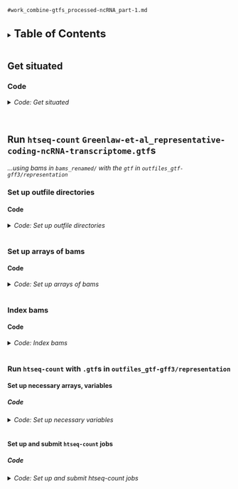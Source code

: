 
`#work_combine-gtfs_processed-ncRNA_part-1.md`
<br />
<br />

<details>
<summary><b><font size="+2">Table of Contents</font></b></summary>
<!-- MarkdownTOC -->

1. [Get situated](#get-situated)
    1. [Code](#code)
1. [Run `htseq-count` `Greenlaw-et-al_representative-coding-ncRNA-transcriptome.gtf`s](#run-htseq-count-greenlaw-et-al_representative-coding-ncrna-transcriptomegtfs)
    1. [Set up outfile directories](#set-up-outfile-directories)
        1. [Code](#code-1)
    1. [Set up arrays of bams](#set-up-arrays-of-bams)
        1. [Code](#code-2)
    1. [Index bams](#index-bams)
        1. [Code](#code-3)
    1. [Run `htseq-count` with `.gtf`s in `outfiles_gtf-gff3/representation`](#run-htseq-count-with-gtfs-in-outfiles_gtf-gff3representation)
        1. [Set up necessary arrays, variables](#set-up-necessary-arrays-variables)
            1. [Code](#code-4)
        1. [Set up and submit `htseq-count` jobs](#set-up-and-submit-htseq-count-jobs)
            1. [Code](#code-5)

<!-- /MarkdownTOC -->
</details>
<br />

<a id="get-situated"></a>
## Get situated
<a id="code"></a>
### Code
<details>
<summary><i>Code: Get situated</i></summary>

```bash
#!/bin/bash

# tmux new -s htseq
# tmux a -t htseq

transcriptome && 
    {
        cd "results/2023-0215/" \
            || echo "cd'ing failed; check on this..."
    }

source activate gff3_env
```
</details>
<br />
<br />

<a id="run-htseq-count-greenlaw-et-al_representative-coding-ncrna-transcriptomegtfs"></a>
## Run `htseq-count` `Greenlaw-et-al_representative-coding-ncRNA-transcriptome.gtf`s
*...using bams in `bams_renamed/` with the `gtf` in `outfiles_gtf-gff3/representation`*

<a id="set-up-outfile-directories"></a>
### Set up outfile directories
<a id="code-1"></a>
#### Code
<details>
<summary><i>Code: Set up outfile directories</i></summary>

```bash
#!/bin/bash

for h in ./outfiles_htseq-count/representation/UT_prim_UMI/*; do
    if [[ ! -e "${h}" ]]; then
        mkdir -p outfiles_htseq-count/representation/UT_prim_UMI/err_out
    else
        echo "Directories present; skipping mkdir'ing of outfile directories"
    fi

    break
done
```
</details>
<br />

<a id="set-up-arrays-of-bams"></a>
### Set up arrays of bams
<a id="code-2"></a>
#### Code
<details>
<summary><i>Code: Set up arrays of bams</i></summary>

```bash
#!/bin/bash

unset UT_prim_UMI
typeset -a UT_prim_UMI
while IFS=" " read -r -d $'\0'; do
    UT_prim_UMI+=( "${REPLY}" )
done < <(\
    find "bams_renamed/UT_prim_UMI" \
        -type l \
        -name "*.bam" \
        -print0 \
            | sort -z \
)
echo_test "${UT_prim_UMI[@]}"
echo "${#UT_prim_UMI[@]}"
echo "${UT_prim_UMI[*]}"
```
</details>
<br />

<a id="index-bams"></a>
### Index bams
<a id="code-3"></a>
#### Code
<details>
<summary><i>Code: Index bams</i></summary>

```bash
#!/bin/bash

for h in ./bams_renamed/UT_prim_UMI/*.bai; do
    if [[ ! -e "${h}" ]]; then
        ml SAMtools/1.16.1-GCC-11.2.0

        for i in "${UT_prim_UMI[@]}"; do
                echo "${i}"
                samtools index -@ "${SLURM_CPUS_ON_NODE}" "${i}"

            module purge SAMtools/1.16.1-GCC-11.2.0
        done
    else
        echo "Bam indices exist; skipping the running of samtools index"
    fi

    break
done
```
</details>
<br />

<a id="run-htseq-count-with-gtfs-in-outfiles_gtf-gff3representation"></a>
### Run `htseq-count` with `.gtf`s in `outfiles_gtf-gff3/representation`
<a id="set-up-necessary-arrays-variables"></a>
#### Set up necessary arrays, variables
<a id="code-4"></a>
##### Code
<details>
<summary><i>Code: Set up necessary variables</i></summary>

```bash
#!/bin/bash

p_gtf=outfiles_gtf-gff3/representation  # ls -1 "${p_gtf}"
gtf="${p_gtf}/Greenlaw-et-al_representative-coding-ncRNA-transcriptome.gtf"  # echo "${gtf}"  # ., "${gtf}"

unset nonunique
typeset -a nonunique=( "none" "all" "fraction" "random" )
# echo_test "${nonunique[@]}"

job_name="run_htseq-count"  # echo "${job_name}"
threads=12  # echo "${threads}"

# echo_test "${UT_prim_UMI[@]}"
# echo "${#UT_prim_UMI[@]}"
```
</details>
<br />

<a id="set-up-and-submit-htseq-count-jobs"></a>
#### Set up and submit `htseq-count` jobs
<a id="code-5"></a>
##### Code
<details>
<summary><i>Code: Set up and submit htseq-count jobs</i></summary>

```bash
#!/bin/bash

#  Run echo tests for calls to htseq-count ------------------------------------
run=TRUE
[[ ${run} == TRUE ]] &&
    {
        h=0
        # for i in "strd-eq" "strd-rv"; do
        for i in "strd-eq"; do
            # for j in "${gtf[@]}"; do
            for j in "${gtf}"; do
                for k in "${nonunique[@]}"; do
                    # i="strd-eq"  # echo "${i}"
                    # j="${gtf}"  # echo "${j}"
                    # k="${nonunique[1]}"  # echo "${k}"

                    #  -------------------------------------
                    count_against="${j}"  # echo "${count_against}"
                    handle_gt_one="${k}"  # echo "${handle_gt_one}"
                    out="outfiles_htseq-count/representation/UT_prim_UMI/$(
                        echo $(basename "${count_against}") \
                            | sed 's/Greenlaw-et-al_//g;s/.gtf//g'
                    ).hc-${i}.union-${handle_gt_one}.tsv"
                    # echo "${out}"  # ., "$(dirname "${out}")"

                    err_out="$(
                        dirname "${out}"
                    )/err_out/$(
                        basename "${out}" .tsv
                    )"
                    # echo "${err_out}"  # ., "$(dirname "${err_out}")"


                    #  -------------------------------------
                    let h++
                    iter="${h}"
                    echo "        #  -------------------------------------"
                    printf "        Iteration '%d'\n" "${iter}"

                    echo """
                    Running htseq-count
                                directory                                                file
                           out  $(dirname ${out})          $(basename ${out})
                        stdout  $(dirname ${err_out})  $(basename ${err_out}).stdout.txt
                        stderr  $(dirname ${err_out})  $(basename ${err_out}).stderr.txt
                    """

                    if [[ "${i}" == "strd-eq" ]]; then
                        hc_strd="yes"  # echo "${hc_strd}"
                    elif [[ "${i}" == "strd-op" ]]; then
                        hc_strd="reverse"  # echo "${hc_strd}"
                    fi


                    #  -------------------------------------
                    echo """
                    sbatch \\
                        --job-name=${job_name} \\
                        --nodes=1 \\
                        --cpus-per-task=${threads} \\
                        --error=${err_out}.%A.stderr.txt \\
                        --output=${err_out}.%A.stdout.txt \\
                        htseq-count \\
                            --order \"pos\" \\
                            --stranded \"${hc_strd}\" \\
                            --nonunique \"${handle_gt_one}\" \\
                            --type \"feature\" \\
                            --idattr \"gene_id\" \\
                            --nprocesses ${threads} \\
                            --counts_output \"${out}\" \\
                            --with-header \\
                            ${UT_prim_UMI[*]} \\
                            \"${count_against}\" \\
                                 > >(tee -a \"${err_out}.stdout.txt\") \\
                                2> >(tee -a \"${err_out}.stderr.txt\")
                    """
                done
            done
        done
    }


#  Run actual calls to htseq-count --------------------------------------------
run=TRUE
[[ ${run} == TRUE ]] &&
    {
        h=0
        # for i in "strd-eq" "strd-rv"; do
        for i in "strd-eq"; do
            # for j in "${gtf[@]}"; do
            for j in "${gtf}"; do
                for k in "${nonunique[@]}"; do
                    # i="strd-eq"  # echo "${i}"
                    # j="${gtf}"  # echo "${j}"
                    # k="${nonunique[1]}"  # echo "${k}"

                    #  -------------------------------------
                    count_against="${j}"  # echo "${count_against}"
                    handle_gt_one="${k}"  # echo "${handle_gt_one}"
                    out="outfiles_htseq-count/representation/UT_prim_UMI/$(
                        echo $(basename "${count_against}") \
                            | sed 's/Greenlaw-et-al_//g;s/.gtf//g'
                    ).hc-${i}.union-${handle_gt_one}.tsv"
                    # echo "${out}"  # ., "$(dirname "${out}")"

                    err_out="$(
                        dirname "${out}"
                    )/err_out/$(
                        basename "${out}" .tsv
                    )"  # echo "${err_out}"  # ., "$(dirname "${err_out}")"


                    #  -------------------------------------
                    let h++
                    iter="${h}"
                    echo "        #  -------------------------------------"
                    printf "        Iteration '%d'\n" "${iter}"

                    echo """
                    Running htseq-count
                                directory                                                file
                           out  $(dirname ${out})          $(basename ${out})
                        stdout  $(dirname ${err_out})  $(basename ${err_out}).stdout.txt
                        stderr  $(dirname ${err_out})  $(basename ${err_out}).stderr.txt
                    """

                    if [[ "${i}" == "strd-eq" ]]; then
                        hc_strd="yes"  # echo "${hc_strd}"
                    elif [[ "${i}" == "strd-op" ]]; then
                        hc_strd="reverse"  # echo "${hc_strd}"
                    fi


                    #  -------------------------------------
                    echo """
                    sbatch \\
                        --job-name=${job_name} \\
                        --nodes=1 \\
                        --cpus-per-task=${threads} \\
                        --error=${err_out}.%A.stderr.txt \\
                        --output=${err_out}.%A.stdout.txt \\
                        htseq-count \\
                            --order \"pos\" \\
                            --stranded \"${hc_strd}\" \\
                            --nonunique \"${handle_gt_one}\" \\
                            --type \"feature\" \\
                            --idattr \"gene_id\" \\
                            --nprocesses ${threads} \\
                            --counts_output \"${out}\" \\
                            --with-header \\
                            ${UT_prim_UMI[*]} \\
                            \"${count_against}\" \\
                                 > >(tee -a \"${err_out}.stdout.txt\") \\
                                2> >(tee -a \"${err_out}.stderr.txt\")
                    """

                    sbatch \
                        --job-name=${job_name} \
                        --nodes=1 \
                        --cpus-per-task=${threads} \
                        --error=${err_out}.%A.stderr.txt \
                        --output=${err_out}.%A.stdout.txt \
                        htseq-count \
                            --order "pos" \
                            --stranded "${hc_strd}" \
                            --nonunique "${handle_gt_one}" \
                            --type "feature" \
                            --idattr "gene_id" \
                            --nprocesses ${threads} \
                            --counts_output "${out}" \
                            --with-header \
                            ${UT_prim_UMI[*]} \
                            "${count_against}"

                    sleep 0.5
                    echo ""
                done
            done
        done
    }
```
</details>
<br />
